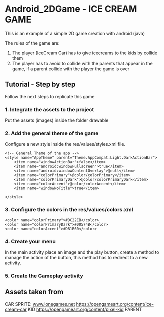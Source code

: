 # Android_2DGame - ICE CREAM GAME
This is an example of a simple 2D game creation with android (java)

The rules of the game are:
1. The player (IceCream Car) has to give icecreams to the kids by collide them
2. The player has to avoid to collide with the parents that appear in the game, if a parent collide with the player the game is over 


## Tutorial - Step by step
Follow the next steps to replicate this game
### 1. Integrate the assets to the project
Put the assets (images) inside the folder drawable 
### 2. Add the general theme of the game
Configure a new style inside the res/values/styles.xml file. 

    <!-- General Theme of the app -->
    <style name="AppTheme" parent="Theme.AppCompat.Light.DarkActionBar">
        <item name="windowActionBar">false</item>
        <item name="android:windowFullscreen">true</item>
        <item name="android:windowContentOverlay">@null</item>
        <item name="colorPrimary">@color/colorPrimary</item>
        <item name="colorPrimaryDark">@color/colorPrimaryDark</item>
        <item name="colorAccent">@color/colorAccent</item>
        <item name="windowNoTitle">true</item>
        
    </style>

### 3. Configure the colors in the res/values/colors.xml

    <color name="colorPrimary">#DC22EB</color>
    <color name="colorPrimaryDark">#00574B</color>
    <color name="colorAccent">#D81B60</color>

### 4. Create your menu

In the main activity place an image and the play button, create a method to manage the action of the button, this method has to redirect to a new activity.

### 5. Create the Gameplay activity



## Assets taken from
CAR SPRITE:  www.lonegames.net https://opengameart.org/content/ice-cream-car
KID https://opengameart.org/content/pixel-kid
PARENT 
